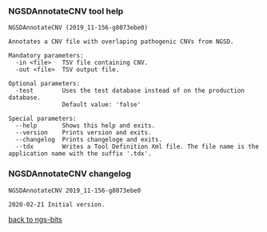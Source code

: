 ### NGSDAnnotateCNV tool help
	NGSDAnnotateCNV (2019_11-156-g8073ebe0)
	
	Annotates a CNV file with overlaping pathogenic CNVs from NGSD.
	
	Mandatory parameters:
	  -in <file>   TSV file containing CNV.
	  -out <file>  TSV output file.
	
	Optional parameters:
	  -test        Uses the test database instead of on the production database.
	               Default value: 'false'
	
	Special parameters:
	  --help       Shows this help and exits.
	  --version    Prints version and exits.
	  --changelog  Prints changeloge and exits.
	  --tdx        Writes a Tool Definition Xml file. The file name is the application name with the suffix '.tdx'.
	
### NGSDAnnotateCNV changelog
	NGSDAnnotateCNV 2019_11-156-g8073ebe0
	
	2020-02-21 Initial version.
[back to ngs-bits](https://github.com/imgag/ngs-bits)